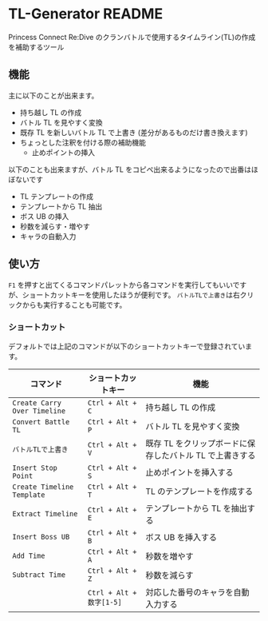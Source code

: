 # TL-Generator README

Princess Connect Re:Dive のクランバトルで使用するタイムライン(TL)の作成を補助するツール

## 機能

主に以下のことが出来ます。

- 持ち越し TL の作成
- バトル TL を見やすく変換
- 既存 TL を新しいバトル TL で上書き (差分があるものだけ書き換えます)
- ちょっとした注釈を付ける際の補助機能
  - 止めポイントの挿入

以下のことも出来ますが、バトル TL をコピペ出来るようになったので出番はほぼないです

- TL テンプレートの作成
- テンプレートから TL 抽出
- ボス UB の挿入
- 秒数を減らす・増やす
- キャラの自動入力

## 使い方

`F1` を押すと出てくるコマンドパレットから各コマンドを実行してもいいですが、ショートカットキーを使用したほうが便利です。
`バトルTLで上書き`は右クリックからも実行することも可能です。

### ショートカット

デフォルトでは上記のコマンドが以下のショートカットキーで登録されています。

| コマンド                     | ショートカットキー       | 機能                                                     |
| ---------------------------- | ------------------------ | -------------------------------------------------------- |
| `Create Carry Over Timeline` | `Ctrl + Alt + C`         | 持ち越し TL の作成                                       |
| `Convert Battle TL`          | `Ctrl + Alt + P`         | バトル TL を見やすく変換                                 |
| `バトルTLで上書き`           | `Ctrl + Alt + V`         | 既存 TL をクリップボードに保存したバトル TL で上書きする |
| `Insert Stop Point`          | `Ctrl + Alt + S`         | 止めポイントを挿入する                                   |
| `Create Timeline Template`   | `Ctrl + Alt + T`         | TL のテンプレートを作成する                              |
| `Extract Timeline`           | `Ctrl + Alt + E`         | テンプレートから TL を抽出する                           |
| `Insert Boss UB`             | `Ctrl + Alt + B`         | ボス UB を挿入する                                       |
| `Add Time`                   | `Ctrl + Alt + A`         | 秒数を増やす                                             |
| `Subtract Time`              | `Ctrl + Alt + Z`         | 秒数を減らす                                             |
|                              | `Ctrl + Alt + 数字[1-5]` | 対応した番号のキャラを自動入力する                       |
